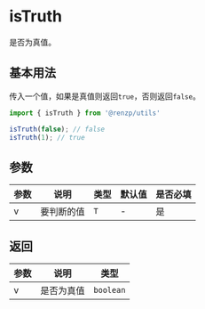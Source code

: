 # isTruth

是否为真值。

## 基本用法

传入一个值，如果是真值则返回`true`，否则返回`false`。

```ts
import { isTruth } from '@renzp/utils'

isTruth(false); // false
isTruth(1); // true
```

## 参数

| 参数 | 说明       | 类型 | 默认值 | 是否必填 |
| ---- | ---------- | ---- | ------ | -------- |
| v    | 要判断的值 | `T`  | -      | 是       |

## 返回

| 参数 | 说明       | 类型      |
| ---- | ---------- | --------- |
| v    | 是否为真值 | `boolean` |
